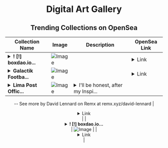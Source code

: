 <div align="center">

# Digital Art Gallery

## Trending Collections on OpenSea

| Collection Name                       | Image                                                                                     | Description                       | OpenSea Link                                                                                          |
|---------------------------------------|-------------------------------------------------------------------------------------------|-----------------------------------|--------------------------------------------------------------------------------------------------------|
| **<details><summary>! [!] boxdao.io...</summary>! [!] boxdao.io #1297</details>** | ![Image](https://i.seadn.io/s/raw/files/ae93acf71a1c6b69f1b5615169065a9f.jpg?w=500&auto=format?w=200&auto=format) |  | <details><summary>Link</summary>[! [!] boxdao.io #1297](https://opensea.io/collection/boxdao-io-1297)</details> |
| **<details><summary>Galactik Footba...</summary>Galactik Football</details>** | ![Image](https://i.seadn.io/s/raw/files/294f3051df5a22ad2fc3119d9e01c2c1.jpg?w=500&auto=format?w=200&auto=format) |  | <details><summary>Link</summary>[Galactik Football](https://opensea.io/collection/galactik-football-1)</details> |
| **<details><summary>Lima Post Offic...</summary>Lima Post Office, Montana</details>** | ![Image](https://i.seadn.io/s/raw/files/98172be37f3677ea30bac08a54dc7e49.png?w=500&auto=format?w=200&auto=format) | <details><summary>I'll be honest, after my Inspi...</summary>I'll be honest, after my Inspire 2 drone crashed, I was a little nervous when I took it here to ship it back to DJI. It came back 3 weeks later, no worries.
--
See more by David Lennard on Remx at remx.xyz/david-lennard</details> | <details><summary>Link</summary>[Lima Post Office, Montana](https://opensea.io/collection/lima-post-office-montana)</details> |
| **<details><summary>! [!] boxdao.io...</summary>! [!] boxdao.io #1296</details>** | ![Image](https://i.seadn.io/s/raw/files/c737e54bccdeb38e0599b30cb0d17a99.jpg?w=500&auto=format?w=200&auto=format) |  | <details><summary>Link</summary>[! [!] boxdao.io #1296](https://opensea.io/collection/boxdao-io-1296)</details> |

</div>